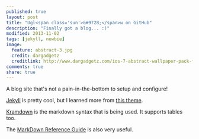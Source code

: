 ```yaml
---
published: true
layout: post
title: "Ugl<span class='sun'>&#9728;</span>w on GitHub"
description: "Finally got a blog... :)"
modified: 2013-11-02
tags: [jekyll, newbie]
image:
  feature: abstract-3.jpg
  credit: dargadgetz
  creditlink: http://www.dargadgetz.com/ios-7-abstract-wallpaper-pack-for-iphone-5-and-ipod-touch-retina/
comments: true
share: true
---
```


A blog site that's not a pain-in-the-bottom to setup and configure!

[Jekyll](http://jekyllrb.com/) is pretty cool, but I learned more from [this theme](http://mmistakes.github.io/hpstr-jekyll-theme/theme-setup/).

[Kramdown](http://kramdown.rubyforge.org/syntax.html) is the markdown syntax that is being used. It supports tables too.

The [MarkDown Reference Guide](http://daringfireball.net/projects/markdown/basics) is also very useful.
